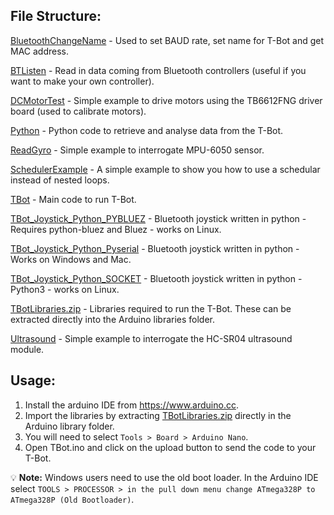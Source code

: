 ## File Structure:

[BluetoothChangeName](/BluetoothChangeName) - Used to set BAUD rate, set name for T-Bot and get MAC address.

[BTListen](/BTListen) - Read in data coming from Bluetooth controllers (useful if you want to make your own controller).

[DCMotorTest](/DCMotorTest) - Simple example to drive motors using the TB6612FNG driver board (used to calibrate motors).

[Python](/Python) - Python code to retrieve and analyse data from the T-Bot.

[ReadGyro](/ReadGyro) - Simple example to interrogate MPU-6050 sensor.

[SchedulerExample](/SchedulerExample) - A simple example to show you how to use a schedular instead of nested loops.

[TBot](/TBot) - Main code to run T-Bot.

[TBot_Joystick_Python_PYBLUEZ](/TBot_Joystick_Python_PYBLUEZ) - Bluetooth joystick written in python - Requires python-bluez and Bluez - works on Linux.

[TBot_Joystick_Python_Pyserial](/TBot_Joystick_Python_Pyserial) - Bluetooth joystick written in python - Works on Windows and Mac.

[TBot_Joystick_Python_SOCKET](/TBot_Joystick_Python_SOCKET) - Bluetooth joystick written in python - Python3 - works on Linux.

[TBotLibraries.zip](/TBotLibraries.zip) - Libraries required to run the T-Bot. These can be extracted directly into the Arduino libraries folder.

[Ultrasound](/Ultrasound) - Simple example to interrogate the HC-SR04 ultrasound module.


## Usage:
1. Install the arduino IDE from https://www.arduino.cc.
2. Import the libraries by extracting [TBotLibraries.zip](/TBotLibraries.zip) directly in the Arduino library folder.
3. You will need to select ```Tools > Board > Arduino Nano```.
4. Open TBot.ino and click on the upload button to send the code to your T-Bot.

💡 **Note:** Windows users need to use the old boot loader. In the Arduino IDE select ```TOOLS > PROCESSOR > in the pull down menu change ATmega328P to ATmega328P (Old Bootloader)```.
